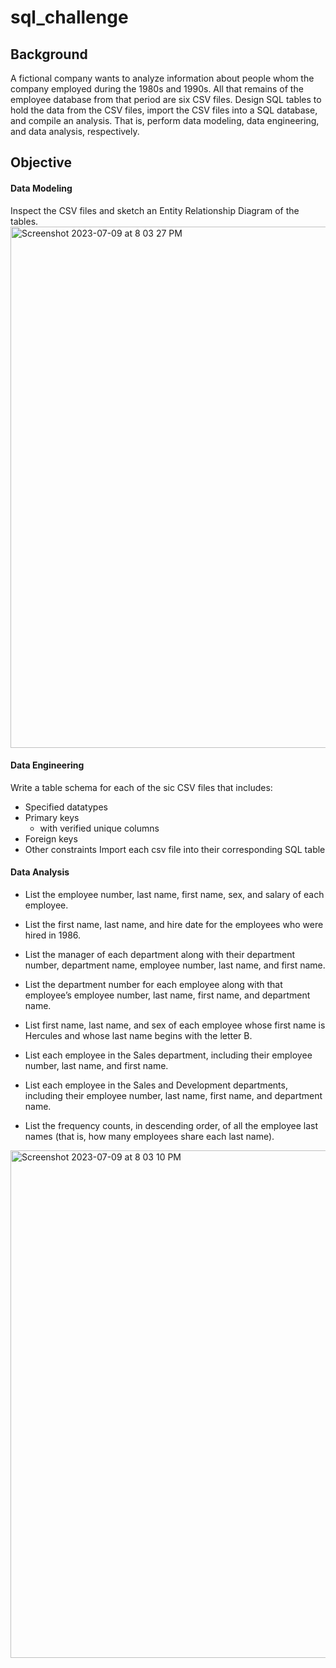 # sql_challenge

Background
--------
A fictional company wants to analyze information about people whom the company employed during the 1980s and 1990s. All that remains of the employee database from that period are six CSV files. Design SQL tables to hold the data from the CSV files, import the CSV files into a SQL database, and compile an analysis. That is, perform data modeling, data engineering, and data analysis, respectively.
## Objective ##
#### Data Modeling ####
Inspect the CSV files and sketch an Entity Relationship Diagram of the tables. 
<img width="834" alt="Screenshot 2023-07-09 at 8 03 27 PM" src="https://github.com/m-janssens-boop/sql_challenge/assets/127706155/a2150bf1-4e5e-4c36-af27-207ad4e71f19">

#### Data Engineering ####
Write a table schema for each of the sic CSV files that includes:
* Specified datatypes
* Primary keys
  * with verified unique columns
* Foreign keys
* Other constraints
Import each csv file into their corresponding SQL table
#### Data Analysis ####
* List the employee number, last name, first name, sex, and salary of each employee.

* List the first name, last name, and hire date for the employees who were hired in 1986.

* List the manager of each department along with their department number, department name, employee number, last name, and first name.

* List the department number for each employee along with that employee’s employee number, last name, first name, and department name.

* List first name, last name, and sex of each employee whose first name is Hercules and whose last name begins with the letter B.

* List each employee in the Sales department, including their employee number, last name, and first name.

* List each employee in the Sales and Development departments, including their employee number, last name, first name, and department name.

* List the frequency counts, in descending order, of all the employee last names (that is, how many employees share each last name).
<img width="812" alt="Screenshot 2023-07-09 at 8 03 10 PM" src="https://github.com/m-janssens-boop/sql_challenge/assets/127706155/d0ac180d-cbf7-43da-91bd-f4ec6dff653a">
